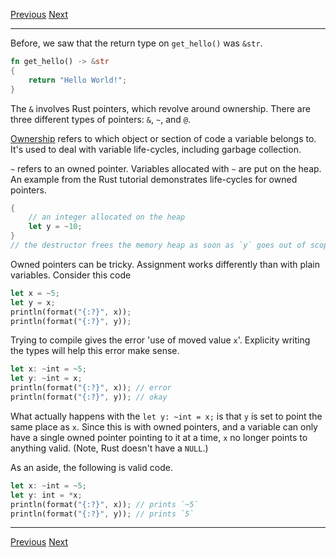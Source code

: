 [Previous](02.md)	[Next](04.md)
* * *
Before, we saw that the return type on `get_hello()` was `&str`. 

```rust
fn get_hello() -> &str
{
	return "Hello World!";
}
```

The `&` involves Rust pointers, which revolve around ownership. There are three
different types of pointers: `&`, `~`, and `@`. 

[Ownership](http://static.rust-lang.org/doc/0.8/tutorial.html#ownership) refers
 to which object or section of code a variable belongs to. It's used to deal 
 with variable life-cycles, including garbage collection.

 `~` refers to an owned pointer. Variables allocated with `~` are put on the
 heap. An example from the Rust tutorial demonstrates life-cycles for owned
 pointers.

 ```rust
 {
	 // an integer allocated on the heap
	 let y = ~10;
 }
 // the destructor frees the memory heap as soon as `y` goes out of scope
```

Owned pointers can be tricky. Assignment works differently than with plain
variables. Consider this code

```rust
let x = ~5;
let y = x;
println(format("{:?}", x));
println(format("{:?}", y));
```

Trying to compile gives the error 'use of moved value `x`'. Explicity writing
the types will help this error make sense.

```rust
let x: ~int = ~5;
let y: ~int = x;
println(format("{:?}", x)); // error
println(format("{:?}", y)); // okay
```

What actually happens with the `let y: ~int = x;` is that `y` is set to point 
the same place as `x`. Since this is with owned pointers, and a variable can 
only have a single owned pointer pointing to it at a time, `x` no longer points
to anything valid. (Note, Rust doesn't have a `NULL`.)

As an aside, the following is valid code.

```rust
let x: ~int = ~5;
let y: int = *x;
println(format("{:?}", x)); // prints `~5`
println(format("{:?}", y)); // prints `5`
```

* * *
[Previous](02.md)	[Next](04.md)
